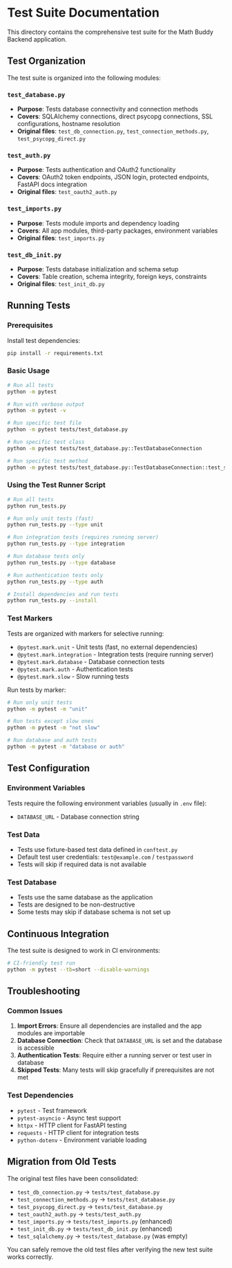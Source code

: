 # Test Suite Documentation

This directory contains the comprehensive test suite for the Math Buddy Backend application.

## Test Organization

The test suite is organized into the following modules:

### `test_database.py`
- **Purpose**: Tests database connectivity and connection methods
- **Covers**: SQLAlchemy connections, direct psycopg connections, SSL configurations, hostname resolution
- **Original files**: `test_db_connection.py`, `test_connection_methods.py`, `test_psycopg_direct.py`

### `test_auth.py`
- **Purpose**: Tests authentication and OAuth2 functionality
- **Covers**: OAuth2 token endpoints, JSON login, protected endpoints, FastAPI docs integration
- **Original files**: `test_oauth2_auth.py`

### `test_imports.py`
- **Purpose**: Tests module imports and dependency loading
- **Covers**: All app modules, third-party packages, environment variables
- **Original files**: `test_imports.py`

### `test_db_init.py`
- **Purpose**: Tests database initialization and schema setup
- **Covers**: Table creation, schema integrity, foreign keys, constraints
- **Original files**: `test_init_db.py`

## Running Tests

### Prerequisites
Install test dependencies:
```bash
pip install -r requirements.txt
```

### Basic Usage
```bash
# Run all tests
python -m pytest

# Run with verbose output
python -m pytest -v

# Run specific test file
python -m pytest tests/test_database.py

# Run specific test class
python -m pytest tests/test_database.py::TestDatabaseConnection

# Run specific test method
python -m pytest tests/test_database.py::TestDatabaseConnection::test_sqlalchemy_connection
```

### Using the Test Runner Script
```bash
# Run all tests
python run_tests.py

# Run only unit tests (fast)
python run_tests.py --type unit

# Run integration tests (requires running server)
python run_tests.py --type integration

# Run database tests only
python run_tests.py --type database

# Run authentication tests only
python run_tests.py --type auth

# Install dependencies and run tests
python run_tests.py --install
```

### Test Markers

Tests are organized with markers for selective running:

- `@pytest.mark.unit` - Unit tests (fast, no external dependencies)
- `@pytest.mark.integration` - Integration tests (require running server)
- `@pytest.mark.database` - Database connection tests
- `@pytest.mark.auth` - Authentication tests
- `@pytest.mark.slow` - Slow running tests

Run tests by marker:
```bash
# Run only unit tests
python -m pytest -m "unit"

# Run tests except slow ones
python -m pytest -m "not slow"

# Run database and auth tests
python -m pytest -m "database or auth"
```

## Test Configuration

### Environment Variables
Tests require the following environment variables (usually in `.env` file):
- `DATABASE_URL` - Database connection string

### Test Data
- Tests use fixture-based test data defined in `conftest.py`
- Default test user credentials: `test@example.com` / `testpassword`
- Tests will skip if required data is not available

### Test Database
- Tests use the same database as the application
- Tests are designed to be non-destructive
- Some tests may skip if database schema is not set up

## Continuous Integration

The test suite is designed to work in CI environments:

```bash
# CI-friendly test run
python -m pytest --tb=short --disable-warnings
```

## Troubleshooting

### Common Issues

1. **Import Errors**: Ensure all dependencies are installed and the app modules are importable
2. **Database Connection**: Check that `DATABASE_URL` is set and the database is accessible
3. **Authentication Tests**: Require either a running server or test user in database
4. **Skipped Tests**: Many tests will skip gracefully if prerequisites are not met

### Test Dependencies
- `pytest` - Test framework
- `pytest-asyncio` - Async test support
- `httpx` - HTTP client for FastAPI testing
- `requests` - HTTP client for integration tests
- `python-dotenv` - Environment variable loading

## Migration from Old Tests

The original test files have been consolidated:
- `test_db_connection.py` → `tests/test_database.py`
- `test_connection_methods.py` → `tests/test_database.py`  
- `test_psycopg_direct.py` → `tests/test_database.py`
- `test_oauth2_auth.py` → `tests/test_auth.py`
- `test_imports.py` → `tests/test_imports.py` (enhanced)
- `test_init_db.py` → `tests/test_db_init.py` (enhanced)
- `test_sqlalchemy.py` → `tests/test_database.py` (was empty)

You can safely remove the old test files after verifying the new test suite works correctly.
